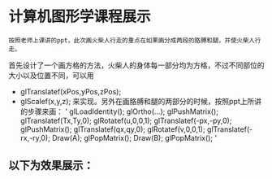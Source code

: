 # 计算机图形学课程展示 
    按照老师上课讲的ppt，此次画火柴人行走的重点在如果画分成两段的胳膊和腿，并使火柴人行走。
首先设计了一个画方格的方法，火柴人的身体每一部分均为方格，不过不同部位的大小以及位置不同，可以用
* glTranslatef(xPos,yPos,zPos);
* glScalef(x,y,z);
来实现。另外在画胳膊和腿的两部分的时候，按照ppt上所讲的步骤来画：
' glLoadIdentity();
glOrtho(…);
glPushMatrix();
	glTranslatef(Tx,Ty,0);
	glRotatef(u,0,0,1);
	glTranslatef(-px,-py,0);
	glPushMatrix();
		glTranslatef(qx,qy,0);
		glRotatef(v,0,0,1);
		glTranslatef(-rx,-ry,0);
		Draw(A);
	glPopMatrix();
	Draw(B);
glPopMatrix();
'
## 以下为效果展示：
